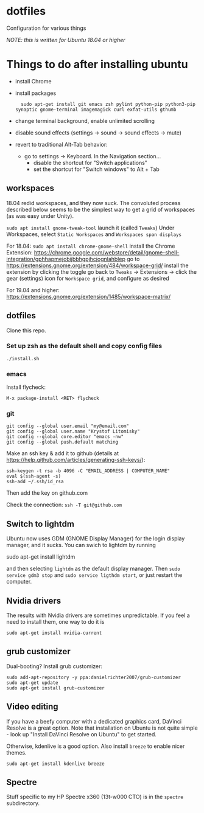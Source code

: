 # dotfiles
Configuration for various things

*NOTE: this is written for Ubuntu 18.04 or higher*


# Things to do after installing ubuntu

* install Chrome
* install packages

        sudo apt-get install git emacs zsh pylint python-pip python3-pip synaptic gnome-terminal imagemagick curl exfat-utils gthumb

* change terminal background, enable unlimited scrolling
* disable sound effects (settings -> sound -> sound effects -> mute)
* revert to traditional Alt-Tab behavior:
  * go to settings -> Keyboard. In the Navigation section...
    * disable the shortcut for "Switch applications"
    * set the shortcut for "Switch windows" to Alt + Tab


## workspaces
18.04 redid workspaces, and they now suck. The convoluted process described below seems to be the simplest way to get a grid of workspaces (as was easy under Unity).

`sudo apt install gnome-tweak-tool`
launch it (called `Tweaks`)
Under Workspaces, select `Static Workspaces` and `Workspaces span displays`

For 18.04:
`sudo apt install chrome-gnome-shell`
install the Chrome Extension: https://chrome.google.com/webstore/detail/gnome-shell-integration/gphhapmejobijbbhgpjhcjognlahblep
go to https://extensions.gnome.org/extension/484/workspace-grid/
install the extension by clicking the toggle
go back to `Tweaks` -> Extensions -> click the gear (settings) icon for `Workspace grid`, and configure as desired

For 19.04 and higher:
https://extensions.gnome.org/extension/1485/workspace-matrix/



## dotfiles

Clone this repo.

### Set up zsh as the default shell and copy config files

    ./install.sh



### emacs

Install flycheck:

    M-x package-install <RET> flycheck


### git

    git config --global user.email "my@email.com"
    git config --global user.name "Krystof Litomisky"
    git config --global core.editor "emacs -nw"
    git config --global push.default matching

Make an ssh key & add it to github
(details at https://help.github.com/articles/generating-ssh-keys/):

    ssh-keygen -t rsa -b 4096 -C "EMAIL_ADDRESS | COMPUTER_NAME"
    eval $(ssh-agent -s)
    ssh-add ~/.ssh/id_rsa

Then add the key on github.com

Check the connection: `ssh -T git@github.com`


## Switch to lightdm

Ubuntu now uses GDM (GNOME Display Manager) for the login display manager, and it sucks.
You can swich to lightdm by running

   sudo apt-get install lightdm

and then selecting `lightdm` as the default display manager.
Then `sudo service gdm3 stop` and `sudo service ligthdm start`, or just restart the computer.



## Nvidia drivers

The results with Nvidia drivers are sometimes unpredictable.
If you feel a need to install them, one way to do it is

    sudo apt-get install nvidia-current


## grub customizer

Dual-booting? Install grub customizer:

    sudo add-apt-repository -y ppa:danielrichter2007/grub-customizer
    sudo apt-get update
    sudo apt-get install grub-customizer


## Video editing

If you have a beefy computer with a dedicated graphics card, DaVinci Resolve is a great option. Note that installation on Ubuntu is not quite simple - look up "Install DaVinci Resolve on Ubuntu" to get started.

Otherwise, kdenlive is a good option. Also install `breeze` to enable nicer themes.

    sudo apt-get install kdenlive breeze



## Spectre

Stuff specific to my HP Spectre x360 (13t-w000 CTO) is in the `spectre` subdirectory.
